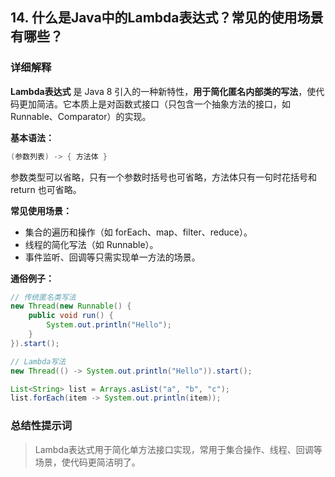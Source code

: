 ## 14. 什么是Java中的Lambda表达式？常见的使用场景有哪些？

### 详细解释

**Lambda表达式** 是 Java 8 引入的一种新特性，**用于简化匿名内部类的写法**，使代码更加简洁。它本质上是对函数式接口（只包含一个抽象方法的接口，如 Runnable、Comparator）的实现。

**基本语法：**
```java
(参数列表) -> { 方法体 }
```
参数类型可以省略，只有一个参数时括号也可省略，方法体只有一句时花括号和 return 也可省略。

**常见使用场景：**
- 集合的遍历和操作（如 forEach、map、filter、reduce）。
- 线程的简化写法（如 Runnable）。
- 事件监听、回调等只需实现单一方法的场景。

**通俗例子：**
```java
// 传统匿名类写法
new Thread(new Runnable() {
    public void run() {
        System.out.println("Hello");
    }
}).start();

// Lambda写法
new Thread(() -> System.out.println("Hello")).start();

List<String> list = Arrays.asList("a", "b", "c");
list.forEach(item -> System.out.println(item));
```

### 总结性提示词

> Lambda表达式用于简化单方法接口实现，常用于集合操作、线程、回调等场景，使代码更简洁明了。